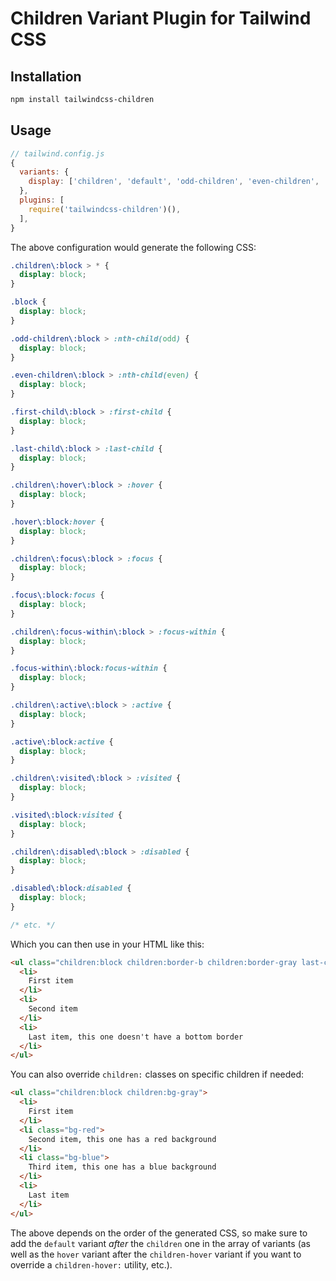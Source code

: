 # Children Variant Plugin for Tailwind CSS

## Installation

```bash
npm install tailwindcss-children
```

## Usage

```js
// tailwind.config.js
{
  variants: {
    display: ['children', 'default', 'odd-children', 'even-children', 'first-child', 'last-child', 'children-hover', 'hover', 'children-focus', 'focus', 'children-focus-within', 'focus-within', 'children-active', 'active', 'children-visited', 'visited', 'children-disabled', 'disabled', 'responsive'],
  },
  plugins: [
    require('tailwindcss-children')(),
  ],
}
```

The above configuration would generate the following CSS:

```css
.children\:block > * {
  display: block;
}

.block {
  display: block;
}

.odd-children\:block > :nth-child(odd) {
  display: block;
}

.even-children\:block > :nth-child(even) {
  display: block;
}

.first-child\:block > :first-child {
  display: block;
}

.last-child\:block > :last-child {
  display: block;
}

.children\:hover\:block > :hover {
  display: block;
}

.hover\:block:hover {
  display: block;
}

.children\:focus\:block > :focus {
  display: block;
}

.focus\:block:focus {
  display: block;
}

.children\:focus-within\:block > :focus-within {
  display: block;
}

.focus-within\:block:focus-within {
  display: block;
}

.children\:active\:block > :active {
  display: block;
}

.active\:block:active {
  display: block;
}

.children\:visited\:block > :visited {
  display: block;
}

.visited\:block:visited {
  display: block;
}

.children\:disabled\:block > :disabled {
  display: block;
}

.disabled\:block:disabled {
  display: block;
}

/* etc. */
```

Which you can then use in your HTML like this:

```html
<ul class="children:block children:border-b children:border-gray last-child:border-b-0 children:hover:bg-gray">
  <li>
    First item
  </li>
  <li>
    Second item
  </li>
  <li>
    Last item, this one doesn't have a bottom border
  </li>
</ul>
```

You can also override `children:` classes on specific children if needed:

```html
<ul class="children:block children:bg-gray">
  <li>
    First item
  </li>
  <li class="bg-red">
    Second item, this one has a red background
  </li>
  <li class="bg-blue">
    Third item, this one has a blue background
  </li>
  <li>
    Last item
  </li>
</ul>
```

The above depends on the order of the generated CSS, so make sure to add the `default` variant *after* the `children` one in the array of variants (as well as the `hover` variant after the `children-hover` variant if you want to override a `children-hover:` utility, etc.).
